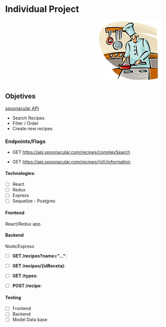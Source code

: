 

# Individual Project 

<p align="right">
  <img height="200" src="./cooking.png" />
</p>


## Objetives
 [spoonacular API](https://spoonacular.com/food-api)

  - Search Recipes
  - Filter / Order
  - Create new recipes

### Endpoints/Flags 

  * GET https://api.spoonacular.com/recipes/complexSearch

  * GET https://api.spoonacular.com/recipes/{id}/information


#### Technologies:
- [ ] React
- [ ] Redux
- [ ] Express
- [ ] Sequelize - Postgres

#### Frontend
 React/Redux app.

#### Backend

Node/Express

- [ ] __GET /recipes?name="..."__:

- [ ] __GET /recipes/{idReceta}__:
  
- [ ] __GET /types__:

- [ ] __POST /recipe__:



#### Testing
- [ ] Frontend 
- [ ] Backend 
- [ ] Model Data base
